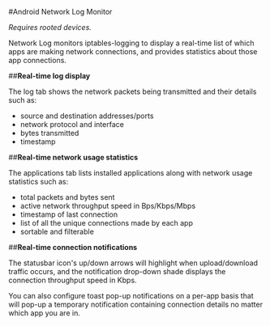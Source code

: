 #Android Network Log Monitor

_Requires rooted devices._



Network Log monitors iptables-logging to display a real-time list of which apps are making network connections, and provides statistics about those app connections.

##**Real-time log display**

The log tab shows the network packets being transmitted and their details such as:

  * source and destination addresses/ports
  * network protocol and interface
  * bytes transmitted
  * timestamp 

##**Real-time network usage statistics**

The applications tab lists installed applications along with network usage statistics such as:

  * total packets and bytes sent
  * active network throughput speed in Bps/Kbps/Mbps
  * timestamp of last connection
  * list of all the unique connections made by each app
  * sortable and filterable

##**Real-time connection notifications**

The statusbar icon's up/down arrows will highlight when upload/download traffic occurs, and the notification drop-down shade displays the connection throughput speed in Kbps.

You can also configure toast pop-up notifications on a per-app basis that will pop-up a temporary notification containing connection details no matter which app you are in.


